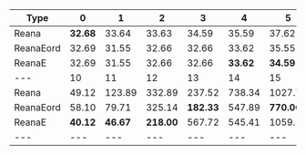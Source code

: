 | Type | 0 | 1 | 2 | 3 | 4 | 5 | 6 | 7 | 8 | 9 |
|---|---|---|---|---|---|---|---|---|---|---|
| Reana | **32.68** | 33.64 | 33.63 | 34.59 | 35.59 | 37.62 | 40.66 | 46.68 | **27.54** | 40.03 |
| ReanaEord | 32.69 | 31.55 | 32.66 | 32.66 | 33.62 | 35.55 | 38.58 | 44.66 | 28.66 | 39.67 |
| ReanaE | 32.69 | 31.55 | 32.66 | 32.66 | **33.62** | **34.59** | **37.62** | **42.58** | 51.54 | **33.21** |
| --- | 10 | 11 | 12 | 13 | 14 | 15 | 16 | 17 | --- | --- |
| Reana | 49.12 | 123.89 | 332.89 | 237.52 | 738.34 | 1027.70 | 1750.24 | **3402.24** | -- | -- |
| ReanaEord | 58.10 | 79.71 | 325.14 | **182.33** | 547.89 | **770.06** | **1687.51** | 3505.33 | -- | -- |
| ReanaE | **40.12** | **46.67** | **218.00** | 567.72 | 545.41 | 1059.15 | 2177.51 | 4594.06 | -- | -- |
|---|---|---|---|---|---|---|---|---|---|---|
